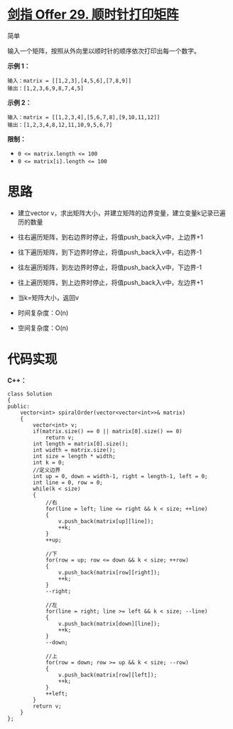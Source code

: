 # [剑指 Offer 29. 顺时针打印矩阵](https://leetcode.cn/problems/shun-shi-zhen-da-yin-ju-zhen-lcof/)

简单



输入一个矩阵，按照从外向里以顺时针的顺序依次打印出每一个数字。

 

**示例 1：**

```
输入：matrix = [[1,2,3],[4,5,6],[7,8,9]]
输出：[1,2,3,6,9,8,7,4,5]
```

**示例 2：**

```
输入：matrix = [[1,2,3,4],[5,6,7,8],[9,10,11,12]]
输出：[1,2,3,4,8,12,11,10,9,5,6,7]
```

 

**限制：**

- `0 <= matrix.length <= 100`
- `0 <= matrix[i].length <= 100`



# 思路

- 建立vector v，求出矩阵大小，并建立矩阵的边界变量，建立变量k记录已遍历的数量
- 往右遍历矩阵，到右边界时停止，将值push_back入v中，上边界+1
- 往下遍历矩阵，到下边界时停止，将值push_back入v中，右边界-1
- 往左遍历矩阵，到左边界时停止，将值push_back入v中，下边界-1
- 往上遍历矩阵，到上边界时停止，将值push_back入v中，左边界+1
- 当k=矩阵大小，返回v

- 时间复杂度：O(n)
- 空间复杂度：O(n)



# 代码实现

**C++：**

```
class Solution
{
public:
    vector<int> spiralOrder(vector<vector<int>>& matrix)
    {
        vector<int> v;
        if(matrix.size() == 0 || matrix[0].size() == 0)
            return v;
        int length = matrix[0].size();
        int width = matrix.size();
        int size = length * width;
        int k = 0;
        //定义边界
        int up = 0, down = width-1, right = length-1, left = 0;
        int line = 0, row = 0;
        while(k < size)
        {
            //右
            for(line = left; line <= right && k < size; ++line)
            {
                v.push_back(matrix[up][line]);
                ++k;
            }
            ++up;

            //下
            for(row = up; row <= down && k < size; ++row)
            {
                v.push_back(matrix[row][right]);
                ++k;
            }
            --right;

            //左
            for(line = right; line >= left && k < size; --line)
            {
                v.push_back(matrix[down][line]);
                ++k;
            }
            --down;

            //上
            for(row = down; row >= up && k < size; --row)
            {
                v.push_back(matrix[row][left]);
                ++k;
            }
            ++left;
        }
        return v;
    }
};
```

